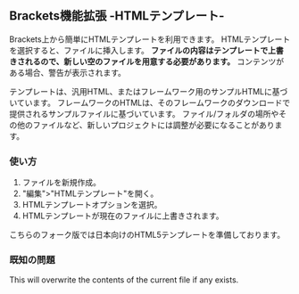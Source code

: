 ## Brackets機能拡張 -HTMLテンプレート-

Brackets上から簡単にHTMLテンプレートを利用できます。
HTMLテンプレートを選択すると、ファイルに挿入します。 **ファイルの内容はテンプレートで上書きされるので、新しい空のファイルを用意する必要があります。** コンテンツがある場合、警告が表示されます。

テンプレートは、汎用HTML、またはフレームワーク用のサンプルHTMLに基づいています。 フレームワークのHTMLは、そのフレームワークのダウンロードで提供されるサンプルファイルに基づいています。 ファイル/フォルダの場所やその他のファイルなど、新しいプロジェクトには調整が必要になることがあります。


### 使い方

1. ファイルを新規作成。
2. "編集">"HTMLテンプレート"を開く。
3. HTMLテンプレートオプションを選択。
3. HTMLテンプレートが現在のファイルに上書きされます。

こちらのフォーク版では日本向けのHTML5テンプレートを準備しております。

### 既知の問題

This will overwrite the contents of the current file if any exists.
